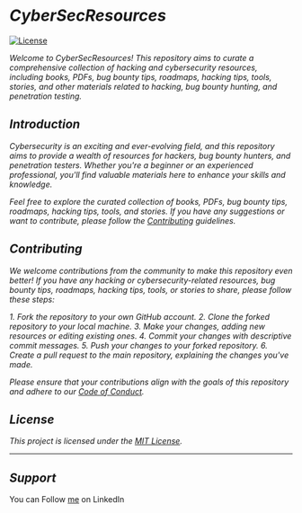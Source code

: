 # ***CyberSecResources***

[![License](https://img.shields.io/badge/License-MIT-blue.svg)](https://github.com/CyberXsociety/CyberSecResources/blob/main/LICENSE)

*Welcome to CyberSecResources! This repository aims to curate a comprehensive collection of hacking and cybersecurity resources, including books, PDFs, bug bounty tips, roadmaps, hacking tips, tools, stories, and other materials related to hacking, bug bounty hunting, and penetration testing.*

## ***Introduction***

*Cybersecurity is an exciting and ever-evolving field, and this repository aims to provide a wealth of resources for hackers, bug bounty hunters, and penetration testers. Whether you're a beginner or an experienced professional, you'll find valuable materials here to enhance your skills and knowledge.*

*Feel free to explore the curated collection of books, PDFs, bug bounty tips, roadmaps, hacking tips, tools, and stories. If you have any suggestions or want to contribute, please follow the [Contributing](#contributing) guidelines.*


## ***Contributing***

*We welcome contributions from the community to make this repository even better! If you have any hacking or cybersecurity-related resources, bug bounty tips, roadmaps, hacking tips, tools, or stories to share, please follow these steps:*

*1. Fork the repository to your own GitHub account.*
*2. Clone the forked repository to your local machine.*
*3. Make your changes, adding new resources or editing existing ones.*
*4. Commit your changes with descriptive commit messages.*
*5. Push your changes to your forked repository.*
*6. Create a pull request to the main repository, explaining the changes you've made.*

*Please ensure that your contributions align with the goals of this repository and adhere to our [Code of Conduct](link-to-code-of-conduct).*

## ***License***

*This project is licensed under the [MIT License](https://github.com/CyberXsociety/CyberSecResources/blob/main/LICENSE).*

----
## ***Support***
You can Follow [me](https://www.linkedin.com/in/bhavesh-pardhi-/) on LinkedIn 
